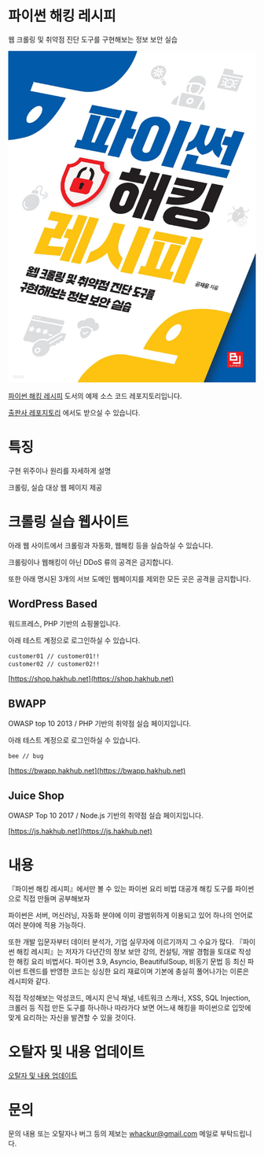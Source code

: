 # 파이썬 해킹 레시피
웹 크롤링 및 취약점 진단 도구를 구현해보는 정보 보안 실습

![image](docs/python-hacking-recipe-cover.jpg)

[파이썬 해킹 레시피](http://www.yes24.com/product/goods/101921911) 도서의 예제 소스 코드 레포지토리입니다.

[출판사 레포지토리](https://github.com/bjpublic/pythonhacking) 에서도 받으실 수 있습니다.

# 특징
구현 위주이나 원리를 자세하게 설명

크롤링, 실습 대상 웹 페이지 제공


# 크롤링 실습 웹사이트
아래 웹 사이트에서 크롤링과 자동화, 웹해킹 등을 실습하실 수 있습니다.

크롤링이나 웹해킹이 아닌 DDoS 류의 공격은 금지합니다.

또한 아래 명시된 3개의 서브 도메인 웹페이지를 제외한 모든 곳은 공격을 금지합니다.


## WordPress Based
워드프레스, PHP 기반의 쇼핑몰입니다.

아래 테스트 계정으로 로그인하실 수 있습니다.
```
customer01 // customer01!!
customer02 // customer02!!
```



[https://shop.hakhub.net](https://shop.hakhub.net)


## BWAPP
OWASP top 10 2013 / PHP 기반의 취약점 실습 페이지입니다.

아래 테스트 계정으로 로그인하실 수 있습니다.
```
bee // bug
```

[https://bwapp.hakhub.net](https://bwapp.hakhub.net)

## Juice Shop
OWASP Top 10 2017 / Node.js 기반의 취약점 실습 페이지입니다.

[https://js.hakhub.net](https://js.hakhub.net)


# 내용
『파이썬 해킹 레시피』에서만 볼 수 있는 파이썬 요리 비법 대공개
해킹 도구를 파이썬으로 직접 만들며 공부해보자

파이썬은 서버, 머신러닝, 자동화 분야에 이미 광범위하게 이용되고 있어 하나의 언어로 여러 분야에 적용 가능하다. 

또한 개발 입문자부터 데이터 분석가, 기업 실무자에 이르기까지 그 수요가 많다. 『파이썬 해킹 레시피』는 저자가 다년간의 정보 보안 강의, 컨설팅, 개발 경험을 토대로 작성한 해킹 요리 비법서다. 파이썬 3.9, Asyncio, BeautifulSoup, 비동기 문법 등 최신 파이썬 트렌드를 반영한 코드는 싱싱한 요리 재료이며 기본에 충실히 풀어나가는 이론은 레시피와 같다. 

직접 작성해보는 악성코드, 메시지 은닉 채널, 네트워크 스캐너, XSS, SQL Injection, 크롤러 등 직접 만든 도구를 하나하나 따라가다 보면 어느새 해킹을 파이썬으로 입맛에 맞게 요리하는 자신을 발견할 수 있을 것이다.


# 오탈자 및 내용 업데이트
[오탈자 및 내용 업데이트](docs/typo.md)


# 문의
문의 내용 또는 오탈자나 버그 등의 제보는 whackur@gmail.com 메일로 부탁드립니다.